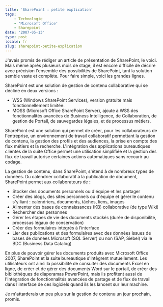 ```yaml
---
title: 'SharePoint : petite explication'
tags:
    - Technologie
    - 'Microsoft Office'
    - Sharepoint
date: '2007-05-13'
type: post
locale: fr
slug: sharepoint-petite-explication
---
```


J'avais promis de rédiger un article de présentation de SharePoint, le voici. Mais même après plusieurs mois de stage, il est encore difficile de décrire avec précision l'ensemble des possibilités de SharePoint, tant la solution semble vaste et complète. Pour faire simple, voici les grandes lignes.

SharePoint est une solution de gestion de contenu collaborative qui se décline en deux versions&nbsp;:

* WSS (Windows SharePoint Services), version gratuite mais fonctionnellement limitée.
* MOSS (Microsoft Office SharePoint Server), ajoute à WSS des fonctionnalités avancées de Business Intelligence, de Collaboration, de gestion de Portail, de sauvegardes légales, et de processus métiers.

SharePoint est une solution qui permet de créer, pour les collaborateurs de l'entreprise, un environnement de travail collaboratif permettant la gestion de contenu, la gestion des profils et des audiences, la prise en compte des flux métiers et la recherche. L'intégration des applications bureautiques clientes de la suite Office permet une utilisation simplifiée et la gestion des flux de travail autorise certaines actions automatiques sans recourir au codage.

La gestion de contenu, dans SharePoint, s'étend à de nombreux types de données. Du calendrier collaboratif à la publication de document, SharePoint permet aux collaborateurs de&nbsp;:

* Stocker des documents personnels ou d'équipe et les partager
* Créer des blogs, des sites personnels ou d'équipe et gérer le contenu s'y liant&nbsp;: calendriers, documents, t&acirc;ches, liens, images
* Alimenter des bases de connaissances (KB) collaborative (de type Wiki)
* Rechercher des personnes
* Gérer les étapes de vie des documents stockés (durée de disponibilité, processus légaux de conservation)
* Créer des formulaires intégrés à l'interface
* Lier des publications et des formulaires avec des données issues de bases de données Microsoft (SQL Server) ou non (SAP, Siebel) via le BDC (Business Data Catalog)

En plus de pouvoir gérer les documents produits avec Microsoft Office 2007, SharePoint et la suite bureautique s'intègrent mutuellement. Les utilisateurs ont ainsi la possibilité de consulter des documents Excel en ligne, de créer et de gérer des documents Word sur le portail, de créer des bibliothèques de diaporamas PowerPoint, mais ils profitent aussi de l'intégration de fonctionnalités avancées de partage et de flux de travail dans l'interface de ces logiciels quand ils les lancent sur leur machine.

Je m'attarderais un peu plus sur la gestion de contenu un jour prochain, promis.
